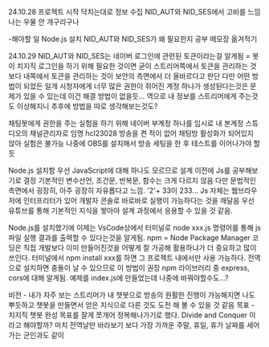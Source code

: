 24.10.28
프로젝트 시작
닥치는대로 정보 수집
NID_AUT와 NID_SES에서 고비를 느낌
나는 우물 안 개구리구나

-해야할 일
Node.js 설치
NID_AUT와 NID_SES가 왜 필요한지 공부
메모장 옮겨적기

24.10.29
NID_AUT와 NID_SES는 네이버 로그인에 관련된 토큰이라는걸 알게됨
= 봇이 치지직 로그인을 하기 위해 필요한 것이면 굳이 스트리머쪽에서 토큰을 관리하는 것 보다 내쪽에서 토큰을 관리하는 것이 보안의 측면에서 더 올바르다고 판단
다만 어떤 방법이 되었든 일개 시청자에게 너무 많은 권한이 쥐어진 계정 하나가 생성된다는것은 문제가 있을 수 있는데 이건 해결 방법이 없을듯...
역으로 내 정보를 스트리머에게 주는것도 이상해지니 추후에 방법을 따로 생각해보는것도?

채팅봇에게 권한을 주는 실험을 하기 위해 네이버 부계정 하나를 임시로 내 본계정 스튜디오의 채널관리자로 임명 hcl23028
방송을 켠 적이 없어 채팅방 활성화가 되어있지 않아 실험은 불가능 나중에 OBS를 설치해서 방송 세팅을 한 후 테스트를 이어나가야 할듯

Node.js 설치함
우선 JavaScript에 대해 하나도 모르므로 설계 이전에 Js를 공부해보기로 결정
기본적인 변수선언, 조건문, 반복문, 함수는 크게 다르지 않음
다만 문법적인 측면에서 굉장히, 아주 굉장히 자유롭다고 느낌. '2'+ 33이 233...
Js 자체는 웹브라우저에 인터프리터가 있어 개발자 콘솔로 바로바로 실행이 가능하다는 것을 깨달음
우선 유튜브를 통해 기본적인 지식을 쌓아야 설계 과정에서 응용할 수 있을 것 같음.

Node.js를 설치했기에 이제는 VsCode상에서 터미널로 node xxx.js 명령어를 통해 js 파일 실행 결과를 출력할 수 있다는것을 알게됨.
npm = Node Package Manager
코딩은 직접 개발보다 이미 만들어진것을 어떻게 잘 가공해 활용하냐가 더 중요하고 많이 쓰인다.
터미널에서 npm install xxx를 하면 그 프로젝트 내에서만 사용 가능하다. 전역으로 설치하면 충돌이 날 수 있으므로 이 방법이 권장
npm 라이브러리 중 express, cors에 대해 알게됨. 예제를 index.js에 만들었는데 나중에 바꿔야할수도...?

비전 - 내가 자주 보는 스트리머가 내 챗봇으로 방송의 원활한 진행이 가능해지면 나도 뿌듯하고 챗봇을 만들면서 얻은 지식으로 다른 것도 도전 해 볼 수 있을 것 같음
목표 - 치지직 챗봇 완성
목표를 잘게 쪼개어 정복해나가기로 했다. Divide and Conquer 이라고 해야할까? 마치 전역날만 바라보기 보다 가장 가까운 주말, 휴일, 휴가 날짜를 세어가는 군인과도 같이
